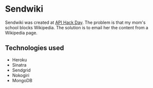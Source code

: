 # Sendwiki

Sendwiki was created at [API Hack Day](http://apihackday.com). The problem is that my mom's school blocks Wikipedia. The solution is to email her the content from a Wikipedia page.

## Technologies used

 *  Heroku
 *  Sinatra
 *  Sendgrid
 *  Nokogiri
 *  MongoDB
